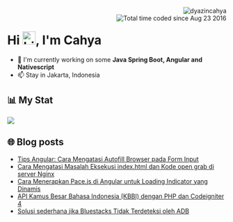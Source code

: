 <img align="right" src="https://komarev.com/ghpvc/?username=dyazincahya" alt="dyazincahya" /><br/>
<img src="https://wakatime.com/badge/user/fd321787-7d82-4766-b987-60584327310e.svg" alt="Total time coded since Aug 23 2016" align="right" />

<h1>Hi <img src="https://user-images.githubusercontent.com/1303154/88677602-1635ba80-d120-11ea-84d8-d263ba5fc3c0.gif" width="30" alt="hi">, I'm Cahya</h1>

- 🏢 I'm currently working on some **Java Spring Boot, Angular and Nativescript**
- 📫 Stay in Jakarta, Indonesia


## 📊 My Stat
<!-- img src="https://github-readme-stats.vercel.app/api?username=dyazincahya&show_icons=true"-->
<img src="https://github-readme-stats.vercel.app/api/wakatime?username=dyazincahya&layout=compact">
<!--img src="https://github-readme-stats.vercel.app/api/top-langs/?username=dyazincahya&layout=compact"-->
<!--img src="https://github-profile-summary-cards.vercel.app/api/cards/repos-per-language?username=dyazincahya"-->


## 🌐 Blog posts
<!-- BLOG-POST-LIST:START -->
- [Tips Angular: Cara Mengatasi Autofill Browser pada Form Input](https://www.kang-cahya.com/2024/11/tips-angular-cara-mengatasi-autofill.html)
- [Cara Mengatasi Masalah Eksekusi index.html dan Kode open grab di server Nginx](https://www.kang-cahya.com/2024/11/cara-mengatasi-masalah-eksekusi.html)
- [Cara Menerapkan Pace.js di Angular untuk Loading Indicator yang Dinamis](https://www.kang-cahya.com/2024/11/cara-menerapkan-pacejs-di-angular-untuk.html)
- [API Kamus Besar Bahasa Indonesia &lpar;KBBI&rpar; dengan PHP dan Codeigniter 4](https://www.kang-cahya.com/2024/11/api-kamus-besar-bahasa-indonesia-kbbi.html)
- [Solusi sederhana jika Bluestacks Tidak Terdeteksi oleh ADB](https://www.kang-cahya.com/2024/11/solusi-sederhana-jika-bluestacks-tidak.html)
<!-- BLOG-POST-LIST:END -->
